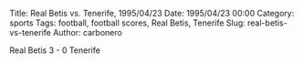 Title: Real Betis vs. Tenerife, 1995/04/23
Date: 1995/04/23 00:00
Category: sports
Tags: football, football scores, Real Betis, Tenerife
Slug: real-betis-vs-tenerife
Author: carbonero


Real Betis 3 - 0 Tenerife
